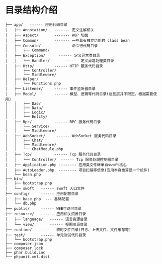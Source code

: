 
# 目录结构介绍

    ├── app/   ------ 应用代码目录
    │   ├── Annotation/   ------- 定义注解相关
    │   ├── Aspect/       ------- AOP 切面
    │   ├── Common/       ------- 一些具有独立功能的 class bean
    │   ├── Console/      ------- 命令行代码目录
    │   │   ├── Command/
    │   ├── Exception/      ------ 定义异常类目录
    │   │   └── Handler/       ------ 定义异常处理类目录
    │   ├── Http/         ------ HTTP 服务代码目录
    │   │   ├── Controller/
    │   │   └── Middleware/
    │   ├── Helper/
    │   │   └── Functions.php
    │   ├── Listener/     ------ 事件监听器目录
    │   ├── Model/        ------ 模型、逻辑等代码目录(这些层并不限定，根据需要使用)
    │   │   ├── Dao/
    │   │   ├── Data/
    │   │   ├── Logic/
    │   │   └── Entity/
    │   ├── Rpc/          ------ RPC 服务代码目录
    │   │   └── Service/
    │   │   └── Middleware/
    │   ├── WebSocket/     ------ WebSocket 服务代码目录
    │   │   ├── Chat/
    │   │   ├── Middleware/
    │   │   └── ChatModule.php
    │   ├── Tcp/          ------ Tcp 服务代码目录
    │   │   └── Controller/  ------ Tcp 服务处理控制器目录
    │   ├── Application.php -------- 应用类文件继承自swoft核心
    │   ├── AutoLoader.php  -------- 项目扫描等信息(应用本身也算是一个组件)
    │   └── bean.php
    ├── bin/
    │   ├── bootstrap.php
    │   └── swoft   ------ swoft 入口文件
    ├── config/     ------ 应用配置目录
    │   ├── base.php  --- 基础配置
    │   └── db.php
    ├── public/     ------ WEB可访问目录
    ├── resource/   ------ 应用相关资源目录
    │   ├── language/   ------ 语言资源目录  
    │   └── view/       ------ 视图资源目录  
    ├── runtime/    ------ 临时文件目录(日志、上传文件、文件缓存等)
    ├── test/       ------ 单元测试代码目录
    │   └── bootstrap.php
    ├── composer.json
    ├── composer.lock
    ├── phar.build.inc
    └── phpunit.xml.dist